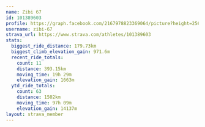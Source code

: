 ```yaml
---
name: Zibi 67
id: 101389603
profile: https://graph.facebook.com/2167978823369064/picture?height=256&width=256
username: zibi-67
strava_url: https://www.strava.com/athletes/101389603
stats:
  biggest_ride_distance: 179.73km
  biggest_climb_elevation_gain: 971.6m
  recent_ride_totals:
    count: 11
    distance: 393.15km
    moving_time: 19h 29m
    elevation_gain: 1663m
  ytd_ride_totals:
    count: 63
    distance: 1502km
    moving_time: 97h 09m
    elevation_gain: 14137m
layout: strava_member
--- 
```

